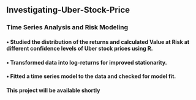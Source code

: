 ## Investigating-Uber-Stock-Price 
### Time Series Analysis and Risk Modeling

#### • Studied the distribution of the returns and calculated Value at Risk at different confidence levels of Uber stock prices using R.
#### • Transformed data into log-returns for improved stationarity.
#### • Fitted a time series model to the data and checked for model fit.

#### This project will be available shortly
